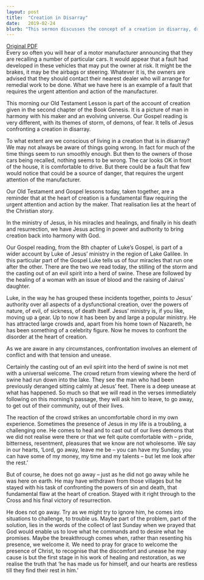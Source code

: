 ```yaml
---
layout: post
title:  "Creation in Disarray"
date:   2019-02-24
blurb: "This sermon discusses the concept of a creation in disarray, drawing parallels between a manufacturer recalling faulty cars and the need for God's intervention in a flawed world. It emphasizes Jesus' authority over all aspects of a dysfunctional creation, as demonstrated through his miracles and healings. The sermon also explores the discomfort that can come with Jesus' presence and challenges, and the ultimate healing and restoration that follows."
---
```

[Original PDF](/assets/pdf/2ndbeforelent2019.pdf)    
Every so often you will hear of a motor manufacturer announcing that they are recalling a number of particular cars. It would appear that a fault had developed in these vehicles that may put the owner at risk. It might be the brakes, it may be the airbags or steering. Whatever it is, the owners are advised that they should contact their nearest dealer who will arrange for remedial work to be done. What we have here is an example of a fault that requires the urgent attention and action of the manufacturer.

This morning our Old Testament Lesson is part of the account of creation given in the second chapter of the Book Genesis. It is a picture of man in harmony with his maker and an evolving universe. Our Gospel reading is very different, with its themes of storm, of demons, of fear. It tells of Jesus confronting a creation in disarray.

To what extent are we conscious of living in a creation that is in disarray? We may not always be aware of things going wrong. In fact for much of the time things seem to run smoothly enough. But then to the owners of those cars being recalled, nothing seems to be wrong. The car looks OK in front of the house, it is comfortable to drive. But there could be a fault that few would notice that could be a source of danger, that requires the urgent attention of the manufacturer.

Our Old Testament and Gospel lessons today, taken together, are a reminder that at the heart of creation is a fundamental flaw requiring the urgent attention and action by the maker. That realisation lies at the heart of the Christian story.

In the ministry of Jesus, in his miracles and healings, and finally in his death and resurrection, we have Jesus acting in power and authority to bring creation back into harmony with God.

Our Gospel reading, from the 8th chapter of Luke’s Gospel, is part of a wider account by Luke of Jesus’ ministry in the region of Lake Galilee. In this particular part of the Gospel Luke tells us of four miracles that run one after the other. There are the two we read today, the stilling of the storm and the casting out of an evil spirit into a herd of swine. These are followed by the healing of a woman with an issue of blood and the raising of Jairus’ daughter.

Luke, in the way he has grouped these incidents together, points to Jesus’ authority over all aspects of a dysfunctional creation, over the powers of nature, of evil, of sickness, of death itself. Jesus’ ministry is, if you like, moving up a gear. Up to now it has been by and large a popular ministry. He has attracted large crowds and, apart from his home town of Nazareth, he has been something of a celebrity figure. Now he moves to confront the disorder at the heart of creation.

As we are aware in any circumstances, confrontation involves an element of conflict and with that tension and unease.

Certainly the casting out of an evil spirit into the herd of swine is not met with a universal welcome. The crowd return from viewing where the herd of swine had run down into the lake. They see the man who had been previously deranged sitting calmly at Jesus’ feet. There is a deep unease at what has happened. So much so that we will read in the verses immediately following on this morning’s passage, they will ask him to leave, to go away, to get out of their community, out of their lives.

The reaction of the crowd strikes an uncomfortable chord in my own experience. Sometimes the presence of Jesus in my life is a troubling, a challenging one. He comes to heal and to cast out of our lives demons that we did not realise were there or that we felt quite comfortable with – pride, bitterness, resentment, pleasures that we know are not wholesome. We say in our hearts, ‘Lord, go away, leave me be – you can have my Sunday, you can have some of my money, my time and my talents – but let me look after the rest.’

But of course, he does not go away – just as he did not go away while he was here on earth. He may have withdrawn from those villages but he stayed with his task of confronting the powers of sin and death, that fundamental flaw at the heart of creation. Stayed with it right through to the Cross and his final victory of resurrection.

He does not go away. Try as we might try to ignore him, he comes into situations to challenge, to trouble us. Maybe part of the problem, part of the solution, lies in the words of the collect of last Sunday when we prayed that God would enable us to love what he commands and to desire what he promises. Maybe the breakthrough comes when, rather than resenting his presence, we welcome it. We need to pray for grace to welcome the presence of Christ, to recognise that the discomfort and unease he may cause is but the first stage in his work of healing and restoration, as we realise the truth that ‘he has made us for himself, and our hearts are restless till they find their rest in him.’
